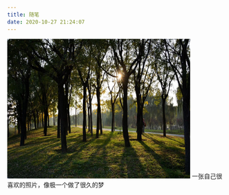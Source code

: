 ```yaml
---
title: 随笔
date: 2020-10-27 21:24:07
---
```


<img src="/assets/essay/01.png" width="423" height="323"></img>
一张自己很喜欢的照片，像极一个做了很久的梦